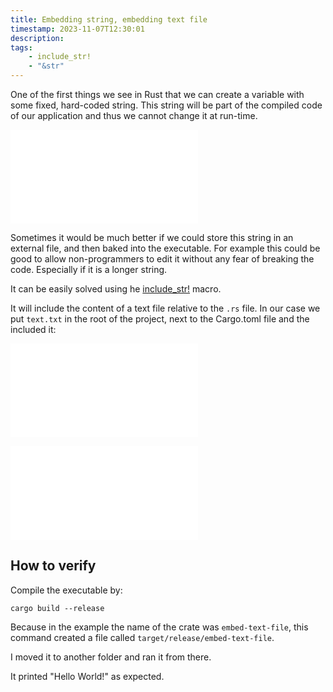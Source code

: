 ```yaml
---
title: Embedding string, embedding text file
timestamp: 2023-11-07T12:30:01
description:
tags:
    - include_str!
    - "&str"
---
```


One of the first things we see in Rust that we can create a variable with some fixed, hard-coded string.
This string will be part of the compiled code of our application and thus we cannot change it at run-time.

![](examples/embedded-string/src/main.rs)

Sometimes it would be much better if we could store this string in an external file, and then baked into the executable.
For example this could be good to allow non-programmers to edit it without any fear of breaking the code.
Especially if it is a longer string.

It can be easily solved using he [include_str!](https://doc.rust-lang.org/std/macro.include_str.html) macro.

It will include the content of a text file relative to the `.rs` file. In our case we put `text.txt` in the root
of the project, next to the Cargo.toml file and the included it:

![](examples/embed-text-file/text.txt)

![](examples/embed-text-file/src/main.rs)


## How to verify


Compile the executable by:

```
cargo build --release
```

Because in the example the name of the crate was `embed-text-file`, this command created a file called `target/release/embed-text-file`.

I moved it to another folder and ran it from there.

It printed "Hello World!" as expected.



